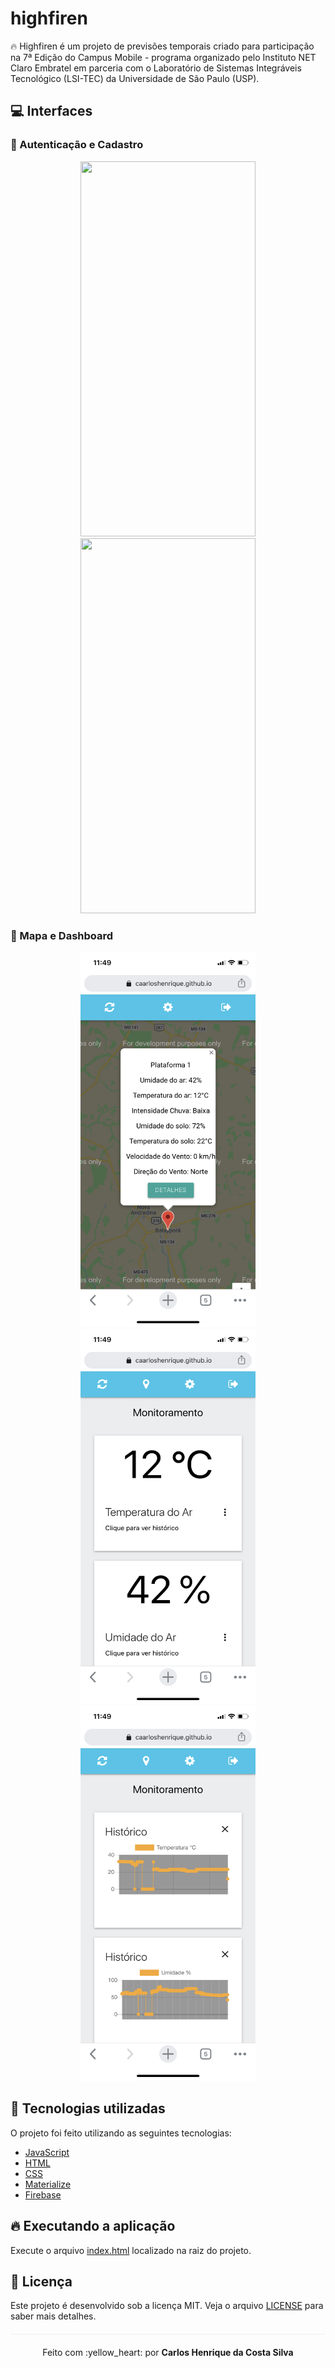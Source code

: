 # highfiren
🔥 Highfiren é um projeto de previsões temporais criado para participação na 7ª Edição do Campus Mobile - programa organizado pelo Instituto NET Claro Embratel em parceria com o Laboratório de Sistemas Integráveis Tecnológico (LSI-TEC) da Universidade de São Paulo (USP).

## :computer: Interfaces

### :bust_in_silhouette: Autenticação e Cadastro

<p align="center">
    <img width="280" height="600" src="/public/auth.png">
    <img width="280" height="600" src="/public/register.png">
</p>

### :round_pushpin: Mapa e Dashboard

<p align="center">
    <img width="280" height="600" src="/public/map.png">
    <img width="280" height="600" src="/public/dashboard-one.png">
    <img width="280" height="600" src="/public/dashboard-two.png">
</p>

## :rocket: Tecnologias utilizadas 
O projeto foi feito utilizando as seguintes tecnologias:

- [JavaScript](https://www.javascript.com/)
- [HTML](https://www.w3schools.com/html/)
- [CSS](https://www.w3schools.com/css/)
- [Materialize](https://materializecss.com/)
- [Firebase](https://firebase.google.com/)

## :fire: Executando a aplicação
Execute o arquivo [index.html](/index.html) localizado na raiz do projeto.

## :page_facing_up: Licença 
Este projeto é desenvolvido sob a licença MIT. Veja o arquivo [LICENSE](LICENSE.md) para saber mais detalhes.

<p align="center" style="margin-top: 20px; border-top: 1px solid #eee; padding-top: 20px;">Feito com :yellow_heart: por <strong> Carlos Henrique da Costa Silva </strong> </p>
